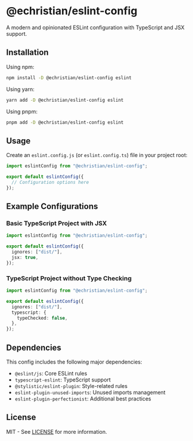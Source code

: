 # @echristian/eslint-config

A modern and opinionated ESLint configuration with TypeScript and JSX support.

## Installation

Using npm:

```bash
npm install -D @echristian/eslint-config eslint
```

Using yarn:

```bash
yarn add -D @echristian/eslint-config eslint
```

Using pnpm:

```bash
pnpm add -D @echristian/eslint-config eslint
```

## Usage

Create an `eslint.config.js` (or `eslint.config.ts`) file in your project root:

```typescript
import eslintConfig from "@echristian/eslint-config";

export default eslintConfig({
  // Configuration options here
});
```

## Example Configurations

### Basic TypeScript Project with JSX

```typescript
import eslintConfig from "@echristian/eslint-config";

export default eslintConfig({
  ignores: ["dist/"],
  jsx: true,
});
```

### TypeScript Project without Type Checking

```typescript
import eslintConfig from "@echristian/eslint-config";

export default eslintConfig({
  ignores: ["dist/"],
  typescript: {
    typeChecked: false,
  },
});
```

## Dependencies

This config includes the following major dependencies:

- `@eslint/js`: Core ESLint rules
- `typescript-eslint`: TypeScript support
- `@stylistic/eslint-plugin`: Style-related rules
- `eslint-plugin-unused-imports`: Unused imports management
- `eslint-plugin-perfectionist`: Additional best practices

## License

MIT - See [LICENSE](./LICENSE) for more information.
